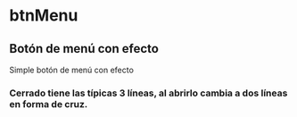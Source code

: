 # btnMenu
## Botón de menú con efecto
Simple botón de menú con efecto
### Cerrado tiene las típicas 3 líneas, al abrirlo cambia a dos líneas en forma de cruz.
